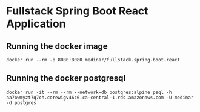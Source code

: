 # Fullstack Spring Boot React Application

## Running the docker image

````shell
docker run --rm -p 8080:8080 medinar/fullstack-spring-boot-react
````



## Running the docker postgresql

```shell
docker run -it --rm --rm --network=db postgres:alpine psql -h aa7owmyzt7q7ch.corewigv46z6.ca-central-1.rds.amazonaws.com -U medinar -d postgres
```

